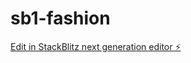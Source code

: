 # sb1-fashion

[Edit in StackBlitz next generation editor ⚡️](https://stackblitz.com/~/github.com/fxavier/sb1-fashion)